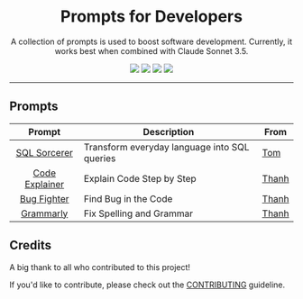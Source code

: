 <p align="center">
  <h1 align="center">Prompts for Developers</h1>
  <p align="center">
    A collection of prompts is used to boost software development. Currently, it works best when combined with Claude Sonnet 3.5.
  </p>
</p>
<p align="center">
<a href="https://twitter.com/dwarvesf"><img src="https://img.shields.io/badge/dwarvesf-blue?logo=X"></a>
<a href="https://discord.com/invite/dwarvesv"><img src="https://img.shields.io/badge/Discord-dwarvesv-blue?logo=Discord"></a>
<a href="https://www.facebook.com/dwarvesf"><img src="https://img.shields.io/badge/Facebook-dwarvesf-blue?logo=Facebook"></a>
<a href="https://d.foundation"><img src="https://img.shields.io/badge/Website-orange"></a>
</p>

---

## Prompts

|                     Prompt                      | Description                                  | From                                   |
| :---------------------------------------------: | -------------------------------------------- | -------------------------------------- |
|   [SQL Sorcerer](./prompts/SQL%20Sorcerer.md)   | Transform everyday language into SQL queries | [Tom](https://github.com/monotykamary) |
| [Code Explainer](./prompts/Code%20Explainer.md) | Explain Code Step by Step                    | [Thanh](https://github.com/zlatanpham) |
|    [Bug Fighter](./prompts/Bug%20Fighter.md)    | Find Bug in the Code                         | [Thanh](https://github.com/zlatanpham) |
|       [Grammarly](./prompts/Grammarly.md)       | Fix Spelling and Grammar                     | [Thanh](https://github.com/zlatanpham) |

## Credits

A big thank to all who contributed to this project!

If you'd like to contribute, please check out the [CONTRIBUTING](./CONTRIBUTING.md) guideline.

<a href="https://github.com/dwarvesf/prompts-for-dev/graphs/contributors">
